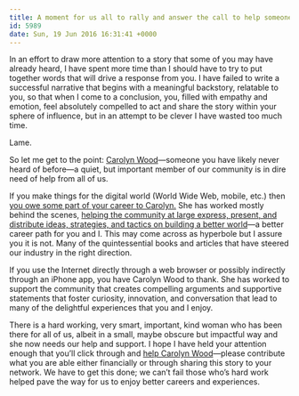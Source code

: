 ```yaml
---
title: A moment for us all to rally and answer the call to help someone who has helped us all.
id: 5989
date: Sun, 19 Jun 2016 16:31:41 +0000
---
```


In an effort to draw more attention to a story that some of you may have already heard, I have spent more time than I should have to try to put together words that will drive a response from you. I have failed to write a successful narrative that begins with a meaningful backstory, relatable to you, so that when I come to a conclusion, you, filled with empathy and emotion, feel absolutely compelled to act and share the story within your sphere of influence, but in an attempt to be clever I have wasted too much time.  

Lame.  

So let me get to the point: [Carolyn Wood](https://twitter.com/carywood)—someone you have likely never heard of before—a quiet, but important member of our community is in dire need of help from all of us.  

If you make things for the digital world (World Wide Web, mobile, etc.) then [you owe some part of your career to Carolyn.](http://alistapart.com/article/help-one-of-our-own-carolyn-wood) She has worked mostly behind the scenes, [helping the community at large express, present, and distribute ideas, strategies, and tactics on building a better world](http://www.pixelingo.com/#past-projects)—a better career path for you and I. This may come across as hyperbole but I assure you it is not. Many of the quintessential books and articles that have steered our industry in the right direction.  

If you use the Internet directly through a web browser or possibly indirectly through an iPhone app, you have Carolyn Wood to thank. She has worked to support the community that creates compelling arguments and supportive statements that foster curiosity, innovation, and conversation that lead to many of the delightful experiences that you and I enjoy.  

There is a hard working, very smart, important, kind woman who has been there for all of us, albeit in a small, maybe obscure but impactful way and she now needs our help and support. I hope I have held your attention enough that you’ll click through and [help Carolyn Wood](https://www.youcaring.com/carolyn-wood-585895)—please contribute what you are able either financially or through sharing this story to your network. We have to get this done; we can’t fail those who’s hard work helped pave the way for us to enjoy better careers and experiences.